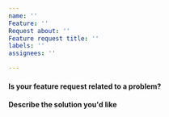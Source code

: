 ```yaml
---
name: ''
Feature: ''
Request about: ''
Feature request title: ''
labels: ''
assignees: ''

---
```


#### Is your feature request related to a problem?

#### Describe the solution you'd like
